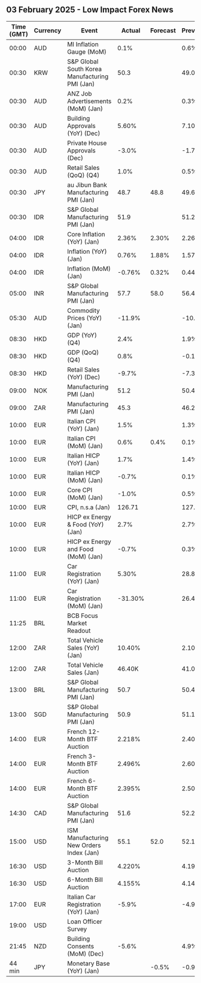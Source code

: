 ## 03 February 2025 - Low Impact Forex News

| Time (GMT) | Currency | Event | Actual | Forecast | Previous |
|------|----------|-------|--------|----------|----------|
| 00:00 | AUD | MI Inflation Gauge (MoM) | 0.1% |  | 0.6% |
| 00:30 | KRW | S&P Global South Korea Manufacturing PMI (Jan) | 50.3 |  | 49.0 |
| 00:30 | AUD | ANZ Job Advertisements (MoM) (Jan) | 0.2% |  | 0.3% |
| 00:30 | AUD | Building Approvals (YoY) (Dec) | 5.60% |  | 7.10% |
| 00:30 | AUD | Private House Approvals (Dec) | -3.0% |  | -1.7% |
| 00:30 | AUD | Retail Sales (QoQ) (Q4) | 1.0% |  | 0.5% |
| 00:30 | JPY | au Jibun Bank Manufacturing PMI (Jan) | 48.7 | 48.8 | 49.6 |
| 00:30 | IDR | S&P Global Manufacturing PMI (Jan) | 51.9 |  | 51.2 |
| 04:00 | IDR | Core Inflation (YoY) (Jan) | 2.36% | 2.30% | 2.26% |
| 04:00 | IDR | Inflation (YoY) (Jan) | 0.76% | 1.88% | 1.57% |
| 04:00 | IDR | Inflation (MoM) (Jan) | -0.76% | 0.32% | 0.44% |
| 05:00 | INR | S&P Global Manufacturing PMI (Jan) | 57.7 | 58.0 | 56.4 |
| 05:30 | AUD | Commodity Prices (YoY) (Jan) | -11.9% |  | -10.7% |
| 08:30 | HKD | GDP (YoY) (Q4) | 2.4% |  | 1.9% |
| 08:30 | HKD | GDP (QoQ) (Q4) | 0.8% |  | -0.1% |
| 08:30 | HKD | Retail Sales (YoY) (Dec) | -9.7% |  | -7.3% |
| 09:00 | NOK | Manufacturing PMI (Jan) | 51.2 |  | 50.4 |
| 09:00 | ZAR | Manufacturing PMI (Jan) | 45.3 |  | 46.2 |
| 10:00 | EUR | Italian CPI (YoY) (Jan) | 1.5% |  | 1.3% |
| 10:00 | EUR | Italian CPI (MoM) (Jan) | 0.6% | 0.4% | 0.1% |
| 10:00 | EUR | Italian HICP (YoY) (Jan) | 1.7% |  | 1.4% |
| 10:00 | EUR | Italian HICP (MoM) (Jan) | -0.7% |  | 0.1% |
| 10:00 | EUR | Core CPI (MoM) (Jan) | -1.0% |  | 0.5% |
| 10:00 | EUR | CPI, n.s.a (Jan) | 126.71 |  | 127.07 |
| 10:00 | EUR | HICP ex Energy & Food (YoY) (Jan) | 2.7% |  | 2.7% |
| 10:00 | EUR | HICP ex Energy and Food (MoM) (Jan) | -0.7% |  | 0.3% |
| 11:00 | EUR | Car Registration (YoY) (Jan) | 5.30% |  | 28.80% |
| 11:00 | EUR | Car Registration (MoM) (Jan) | -31.30% |  | 26.40% |
| 11:25 | BRL | BCB Focus Market Readout |  |  |  |
| 12:00 | ZAR | Total Vehicle Sales (YoY) (Jan) | 10.40% |  | 2.10% |
| 12:00 | ZAR | Total Vehicle Sales (Jan) | 46.40K |  | 41.09K |
| 13:00 | BRL | S&P Global Manufacturing PMI (Jan) | 50.7 |  | 50.4 |
| 13:00 | SGD | S&P Global Manufacturing PMI (Jan) | 50.9 |  | 51.1 |
| 14:00 | EUR | French 12-Month BTF Auction | 2.218% |  | 2.407% |
| 14:00 | EUR | French 3-Month BTF Auction | 2.496% |  | 2.608% |
| 14:00 | EUR | French 6-Month BTF Auction | 2.395% |  | 2.508% |
| 14:30 | CAD | S&P Global Manufacturing PMI (Jan) | 51.6 |  | 52.2 |
| 15:00 | USD | ISM Manufacturing New Orders Index (Jan) | 55.1 | 52.0 | 52.1 |
| 16:30 | USD | 3-Month Bill Auction | 4.220% |  | 4.195% |
| 16:30 | USD | 6-Month Bill Auction | 4.155% |  | 4.140% |
| 17:00 | EUR | Italian Car Registration (YoY) (Jan) | -5.9% |  | -4.9% |
| 19:00 | USD | Loan Officer Survey |  |  |  |
| 21:45 | NZD | Building Consents (MoM) (Dec) | -5.6% |  | 4.9% |
| 44 min | JPY | Monetary Base (YoY) (Jan) |  | -0.5% | -0.9% |
